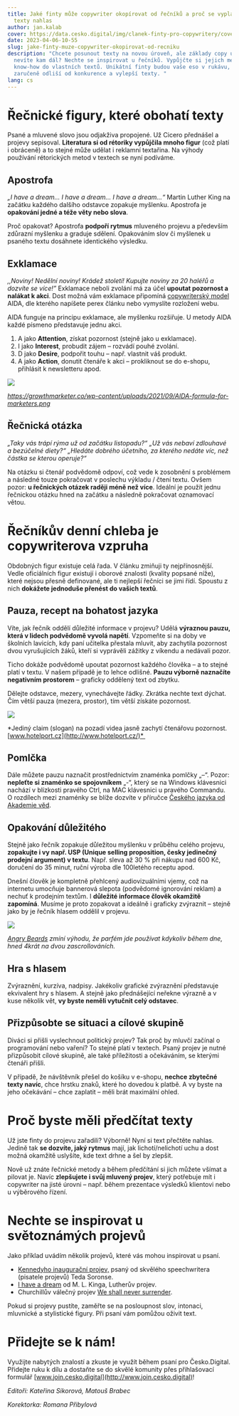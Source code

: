 ```yaml
---
title: Jaké finty může copywriter okopírovat od řečníků a proč se vyplatí číst
  texty nahlas
author: jan.kalab
cover: https://data.cesko.digital/img/clanek-finty-pro-copywritery/cover.png
date: 2023-04-06-10-55
slug: jake-finty-muze-copywriter-okopirovat-od-recniku
description: "Chcete posunout texty na novou úroveň, ale základy copy už znáte a
  nevíte kam dál? Nechte se inspirovat u řečníků. Vypůjčte si jejich metody i
  know-how do vlastních textů. Unikátní finty budou vaše eso v rukávu, které vás
  zaručeně odliší od konkurence a vylepší texty. "
lang: cs
---
```

# Řečnické figury, které obohatí texty

Psané a mluvené slovo jsou odjakživa propojené. Už Cicero přednášel a projevy sepisoval. **Literatura si od rétoriky vypůjčila mnoho figur** (což platí i obráceně) a to stejné může udělat i reklamní textařina. Na výhody používání rétorických metod v textech se nyní podíváme. 

## Apostrofa

*„I have a dream… I have a dream… I have a dream…“* Martin Luther King na začátku každého dalšího odstavce zopakuje myšlenku. Apostrofa je **opakování jedné a téže věty nebo slova**. 

Proč opakovat? Apostrofa **podpoří rytmus** mluveného projevu a především zdůrazní myšlenku a graduje sdělení. Opakováním slov či myšlenek u psaného textu dosáhnete identického výsledku. 

## Exklamace

*,,Noviny! Nedělní noviny! Krádež století! Kupujte noviny za 20 haléřů a dozvíte se více!”* Exklamace neboli zvolání má za účel **upoutat pozornost a nalákat k akci**. Dost možná vám exklamace připomíná [copywriterský model](https://copyhackers.com/2015/10/copywriting-formula/) AIDA, dle kterého napíšete perex článku nebo vymyslíte rozložení webu. 

AIDA funguje na principu exklamace, ale myšlenku rozšiřuje. U metody AIDA každé písmeno představuje jednu akci.

1. A jako **Attention**, získat pozornost (stejně jako u exklamace).
2. I jako **Interest**, probudit zájem – rozvádí pouhé zvolání.
3. D jako **Desire**, podpořit touhu – např. vlastnit váš produkt.
4. A jako **Action**, donutit čtenáře k akci – prokliknout se do e-shopu, přihlásit k newsletteru apod.

![](https://data.cesko.digital/img/clanek-finty-pro-copywritery/1.png)

*<https://growthmarketer.co/wp-content/uploads/2021/09/AIDA-formula-for-marketers.png>*

## Řečnická otázka

*„Taky vás trápí rýma už od začátku listopadu?“ „Už vás nebaví zdlouhavé a bezúčelné diety?“ „Hledáte dobrého účetního, za kterého nedáte víc, než částka se kterou operuje?“*

Na otázku si čtenář podvědomě odpoví, což vede k zosobnění s problémem a následné touze pokračovat v poslechu výkladu / čtení textu. Ovšem pozor: **u řečnických otázek raději méně než více**. Ideální je použít jednu řečnickou otázku hned na začátku a následně pokračovat oznamovací větou.

# Řečníkův denní chleba je copywriterova vzpruha 

Obdobných figur existuje celá řada. V článku zmiňuji ty nejpřínosnější. Vedle oficiálních figur existují i oborové znalosti (kvality popsané níže), které nejsou přesně definované, ale ti nejlepší řečníci se jimi řídí. Spoustu z nich **dokážete jednoduše přenést do vašich textů**.

## Pauza, recept na bohatost jazyka

Víte, jak řečník oddělí důležité informace v projevu? Udělá **výraznou pauzu, která v lidech podvědomě vyvolá napětí**. Vzpomeňte si na doby ve školních lavicích, kdy paní učitelka přestala mluvit, aby zachytila pozornost dvou vyrušujících žáků, kteří si vyprávěli zážitky z víkendu a nedávali pozor.

Ticho dokáže podvědomě upoutat pozornost každého člověka – a to stejné platí v textu. V našem případě je to lehce odlišné. **Pauzu výborně naznačíte negativním prostorem** – graficky oddělený text od zbytku. 

Dělejte odstavce, mezery, vynechávejte řádky. Zkrátka nechte text dýchat. Čím větší pauza (mezera, prostor), tím větší získáte pozornost.

![](https://data.cesko.digital/img/clanek-finty-pro-copywritery/2.png)

*Jediný claim (slogan) na pozadí videa jasně zachytí čtenářovu pozornost. [www.hotelport.cz](http://www.hotelport.cz/)* 

## Pomlčka

Dále můžete pauzu naznačit prostřednictvím znaménka pomlčky „–“. Pozor: **nepleťte si znaménko se spojovníkem** „-“, který se na Windows klávesnici nachází v blízkosti pravého Ctrl, na MAC klávesnici u pravého Commandu. O rozdílech mezi znaménky se blíže dozvíte v příručce [Českého jazyka od Akademie věd](https://prirucka.ujc.cas.cz/?id=165).

## Opakování důležitého

Stejně jako řečník zopakuje důležitou myšlenku v průběhu celého projevu, **zopakujte i vy např. USP (Unique selling proposition, česky jedinečný prodejní argument) v textu**. Např. sleva až 30 % při nákupu nad 600 Kč, doručení do 35 minut, ruční výroba dle 100letého receptu apod.

Dnešní člověk je kompletně přehlcený audiovizuálními vjemy, což na internetu umocňuje bannerová slepota (podvědomé ignorování reklam) a nechuť k prodejním textům. I **důležité informace člověk okamžitě zapomíná**. Musíme je proto zopakovat a ideálně i graficky zvýraznit – stejně jako by je řečník hlasem oddělil v projevu.

![](https://data.cesko.digital/img/clanek-finty-pro-copywritery/3.jpeg)

*[Angry Beards](https://www.angrybeards.cz/telo/kolinska-jack-saloon/) zmíní výhodu, že parfém jde používat kdykoliv během dne, hned 4krát na dvou zascrollováních.*

## Hra s hlasem

Zvýraznění, kurzíva, nadpisy. Jakékoliv grafické zvýraznění představuje ekvivalent hry s hlasem. A stejně jako přednášející neřekne výrazně a v kuse několik vět, **vy byste neměli vytučnit celý odstavec**.

## Přizpůsobte se situaci a cílové skupině

Diváci si přišli vyslechnout politický projev? Tak proč by mluvčí začínal o programování nebo vaření? To stejné platí v textech. Psaný projev je nutné přizpůsobit cílové skupině, ale také příležitosti a očekáváním, se kterými čtenáři přišli.

V případě, že návštěvník přešel do košíku v e-shopu, **nechce zbytečné texty navíc**, chce hrstku znaků, které ho dovedou k platbě. A vy byste na jeho očekávání – chce zaplatit – měli brát maximální ohled.

# Proč byste měli předčítat texty

Už jste finty do projevu zařadili? Výborně! Nyní si text přečtěte nahlas. Jedině tak **se dozvíte, jaký rytmus** mají, jak lichotí/nelichotí uchu a dost možná okamžitě uslyšíte, kde text drhne a šel by zlepšit.

Nově už znáte řečnické metody a během předčítání si jich můžete všímat a pilovat je. Navíc **zlepšujete i svůj mluvený projev**, který potřebuje mít i copywriter na jisté úrovni – např. během prezentace výsledků klientovi nebo u výběrového řízení.

# Nechte se inspirovat u světoznámých projevů

Jako příklad uvádím několik projevů, které vás mohou inspirovat u psaní.

* [Kennedyho inaugurační projev,](https://www.youtube.com/watch?v=PEC1C4p0k3E) psaný od skvělého speechwritera (pisatele projevů) Teda Soronse.
* [I have a dream](https://www.youtube.com/watch?v=vP4iY1TtS3s) od M. L. Kinga, Lutherův projev.
* Churchillův válečný projev [We shall never surrender](https://www.youtube.com/watch?v=MkTw3_PmKtc).

Pokud si projevy pustíte, zaměřte se na posloupnost slov, intonaci, mluvnické a stylistické figury. Při psaní vám pomůžou oživit text.

# Přidejte se k nám!

Využijte nabytých znalostí a zkuste je využít během psaní pro Česko.Digital. Přidejte ruku k dílu a dostaňte se do skvělé komunity přes přihlašovací formulář [www.join.cesko.digital](http://www.join.cesko.digital)!

*Editoři: Kateřina Sikorová, Matouš Brabec*

*Korektorka: Romana Přibylová*